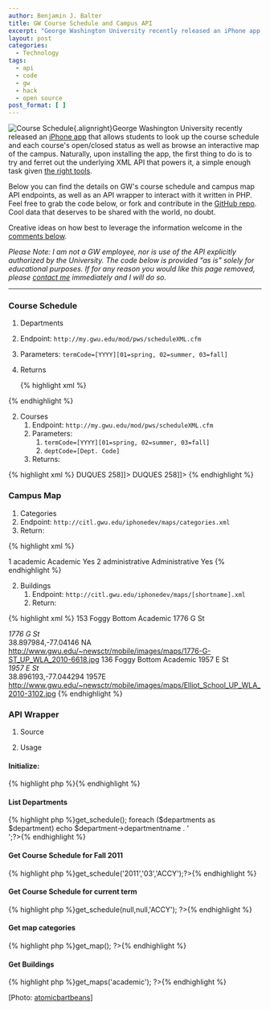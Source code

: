 ```yaml
---
author: Benjamin J. Balter
title: GW Course Schedule and Campus API
excerpt: "George Washington University recently released an iPhone app that allows students to look up the course schedule and each course's open/closed status as well as browse an interactive map of the campus. Below you can find the details on GW's course schedule and campus map API endpoints, as well as an API wrapper to interact with it written in PHP."
layout: post
categories:
  - Technology
tags:
  - api
  - code
  - gw
  - hack
  - open source
post_format: [ ]
---
```

![Course Schedule][1]{.alignright}George Washington University recently released an [iPhone app][2] that allows students to look up the course schedule and each course's open/closed status as well as browse an interactive map of the campus. Naturally, upon installing the app, the first thing to do is to try and ferret out the underlying XML API that powers it, a simple enough task given [the right tools][3].

Below you can find the details on GW's course schedule and campus map API endpoints, as well as an API wrapper to interact with it written in PHP. Feel free to grab the code below, or fork and contribute in the [GitHub repo][4]. Cool data that deserves to be shared with the world, no doubt.

Creative ideas on how best to leverage the information welcome in the [comments below][5].

*Please Note: I am not a GW employee, nor is use of the API explicitly authorized by the University. The code below is provided "as is" solely for educational purposes. If for any reason you would like this page removed, please [contact me][6] immediately and I will do so.*

* * *

### Course Schedule

1.  Departments 
  1.  Endpoint: `http://my.gwu.edu/mod/pws/scheduleXML.cfm`
  2.  Parameters: `termCode=[YYYY][01=spring, 02=summer, 03=fall]`
  3.  Returns
    
      {% highlight xml %}<?xml version="1.0" encoding="iso-8859-1" ?>
<departments>
    <department>
        <departmentcode><![CDATA[ACCY]]></departmentcode>
        <departmentname><![CDATA[Accountancy]]></departmentname>
    </department>
    <department>
        <departmentcode><![CDATA[AH]]></departmentcode>
        <departmentname><![CDATA[Art/Art History]]></departmentname>
    </department>
</departments>
        {% endhighlight %}

2.  Courses 
    1.  Endpoint: `http://my.gwu.edu/mod/pws/scheduleXML.cfm`
    2.  Parameters: 
        1.  `termCode=[YYYY][01=spring, 02=summer, 03=fall]`
        2.  `deptCode=[Dept. Code]`
    3.  Returns:

{% highlight xml %}<?xml version="1.0" encoding="iso-8859-1" ?>
<courses>
    <course>
        <coursedepartment><![CDATA[ACCY]]></coursedepartment>
        <coursenumber><![CDATA[6101]]></coursenumber>
        <coursecrn><![CDATA[55164]]></coursecrn>
        <coursetitle><![CDATA[FinAcctingI:BasicFinStatements]]></coursetitle>
        <courseinstructor><![CDATA[ Singleton, L]]></courseinstructor>
        <courselocation><![CDATA[<A HREF="http://www.gwu.edu/~map/building.cfm?BLDG=DUQUES" target="_blank" >DUQUES</a> 258]]></courselocation>
        <coursedays><![CDATA[MW 06:10PM - 09:05PM]]></coursedays>
        <coursetime><![CDATA[]]></coursetime>
        <coursestatus><![CDATA[OPEN]]></coursestatus>
        <coursesection><![CDATA[81]]></coursesection>
        <coursecredit><![CDATA[1.50  ]]></coursecredit>
    </course>
    <course>
        <coursedepartment><![CDATA[ACCY]]></coursedepartment>
        <coursenumber><![CDATA[6102]]></coursenumber>
        <coursecrn><![CDATA[55165]]></coursecrn>
        <coursetitle><![CDATA[Fin Accting II: FinAcc Choices]]></coursetitle>
        <courseinstructor><![CDATA[ Tarpley, R]]></courseinstructor>
        <courselocation><![CDATA[<A HREF="http://www.gwu.edu/~map/building.cfm?BLDG=DUQUES" target="_blank" >DUQUES</a> 258]]></courselocation>
        <coursedays><![CDATA[MW 06:10PM - 09:05PM]]></coursedays>
        <coursetime><![CDATA[]]></coursetime>
        <coursestatus><![CDATA[OPEN]]></coursestatus>
        <coursesection><![CDATA[80]]></coursesection>
        <coursecredit><![CDATA[1.50  ]]></coursecredit>
    </course>
</courses>
        {% endhighlight %}
        

### Campus Map

1. Categories 
  1. Endpoint:  `http://citl.gwu.edu/iphonedev/maps/categories.xml`
  2. Return:
    
{% highlight xml %}    
<?xml version="1.0" encoding="UTF-8" standalone="yes"?>
<categories xmlns:xsi="http://www.w3.org/2001/XMLSchema-instance">
    <category>
        <categoryId>1</categoryId>
        <shortname>academic</shortname>
        <categoryName>Academic</categoryName>
        <state>Yes</state>
    </category>
    <category>
        <categoryId>2</categoryId>
        <shortname>administrative</shortname>
        <categoryName>Administrative</categoryName>
        <state>Yes</state>
    </category>
</categories>
{% endhighlight %}
        

2.  Buildings 
    1.  Endpoint: `http://citl.gwu.edu/iphonedev/maps/[shortname].xml`
    2.  Return:
    
{% highlight xml %}<?xml version="1.0" encoding="UTF-8" standalone="yes"?>
<buildings xmlns:xsi="http://www.w3.org/2001/XMLSchema-instance">
    <building>
        <buildingNumber>153</buildingNumber>
        <campus>Foggy Bottom</campus>
        <UsageClassification>Academic</UsageClassification>
        <buildingName>1776 G St</buildingName>
        <address>1776 G St</address>
        <geoLocation>38.897984,-77.04146</geoLocation>
        <shortname>NA</shortname>
        <picturelink>http://www.gwu.edu/~newsctr/mobile/images/maps/1776-G-ST_UP_WLA_2010-6618.jpg</picturelink>
    </building>
    <building>
        <buildingNumber>136</buildingNumber>
        <campus>Foggy Bottom</campus>
        <UsageClassification>Academic</UsageClassification>
        <buildingName>1957 E St</buildingName>
        <address>1957 E St</address>
        <geoLocation>38.896193,-77.044294</geoLocation>
        <shortname>1957E</shortname>
        <picturelink>http://www.gwu.edu/~newsctr/mobile/images/maps/Elliot_School_UP_WLA_2010-3102.jpg</picturelink>
    </building>
</buildings>
{% endhighlight %}
        

### API Wrapper

1.  Source 

<script src="http://gist-it.appspot.com/github/benbalter/GW-API/raw/master/gw-api.php">     </script>
        
2.  Usage 

#### Initialize:
{% highlight php %}<?php $gwapi = new gw_api; ?>{% endhighlight %}
      
#### List Departments 
{% highlight php %}<?php $departments = $gwapi->get_schedule();
  foreach ($departments as $department)
  echo $department->departmentname . '<br />';?>{% endhighlight %}    
     
#### Get Course Schedule for Fall 2011
{% highlight php %}<?php $courses = $gwapi->get_schedule('2011','03','ACCY');?>{% endhighlight %}

#### Get Course Schedule for current term 
{% highlight php %}<?php $courses = $gwapi->get_schedule(null,null,'ACCY'); ?>{% endhighlight %}

#### Get map categories 
{% highlight php %}<?php $categories = $gwapi->get_map(); ?>{% endhighlight %}

#### Get Buildings 
{% highlight php %}<?php $buildings = $gwapi->get_maps('academic'); ?>{% endhighlight %}

[Photo: [atomicbartbeans][7]]

 [1]: http://ben.balter.com/wp-content/uploads/2011/01/1430289931_beb7ff6428_b-300x225.jpg "Course Schedule"
 [2]: http://acadtech.gwu.edu/pages/gwmobile
 [3]: http://blog.jerodsanto.net/2009/06/sniff-your-iphones-network-traffic/
 [4]: https://github.com/benbalter/GW-API
 [5]: #comments
 [6]: http://ben.balter.com/contact/
 [7]: http://www.flickr.com/photos/atomicbartbeans/1430289931/
